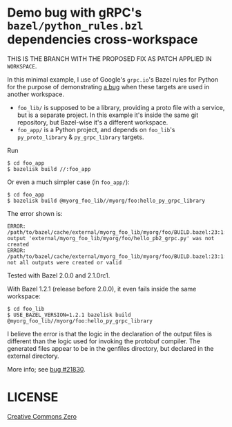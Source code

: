 # Demo bug with gRPC's `bazel/python_rules.bzl` dependencies cross-workspace

THIS IS THE BRANCH WITH THE PROPOSED FIX AS PATCH APPLIED IN `WORKSPACE`.

In this minimal example, I use of Google's `grpc.io`'s Bazel rules for Python for the purpose of demonstrating
[a bug][bug] when these targets are used in another workspace.

* `foo_lib/` is supposed to be a library, providing a proto file with a service, but is a separate project. In this
  example it's inside the same git repository, but Bazel-wise it's a different workspace.
* `foo_app/` is a Python project, and depends on `foo_lib`'s `py_proto_library` & `py_grpc_library` targets.

Run

    $ cd foo_app
    $ bazelisk build //:foo_app

Or even a much simpler case (in `foo_app/`):

    $ cd foo_app
    $ bazelisk build @myorg_foo_lib//myorg/foo:hello_py_grpc_library

The error shown is:

    ERROR: /path/to/bazel/cache/external/myorg_foo_lib/myorg/foo/BUILD.bazel:23:1: output 'external/myorg_foo_lib/myorg/foo/hello_pb2_grpc.py' was not created
    ERROR: /path/to/bazel/cache/external/myorg_foo_lib/myorg/foo/BUILD.bazel:23:1: not all outputs were created or valid

Tested with Bazel 2.0.0 and 2.1.0rc1.

With Bazel 1.2.1 (release before 2.0.0), it even fails inside the same workspace:

    $ cd foo_lib
    $ USE_BAZEL_VERSION=1.2.1 bazelisk build @myorg_foo_lib//myorg/foo:hello_py_grpc_library

I believe the error is that the logic in the declaration of the output files is different than the logic used for
invoking the protobuf compiler. The generated files appear to be in the genfiles directory, but declared in the external
directory.

More info; see [bug #21830][bug].

[bug]: https://github.com/grpc/grpc/issues/21830

# LICENSE

[Creative Commons Zero](https://creativecommons.org/publicdomain/zero/1.0/legalcode)
